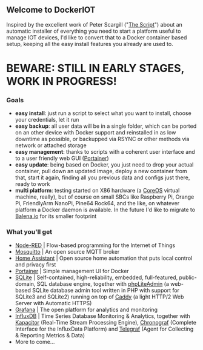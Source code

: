 ## Welcome to DockerIOT

Inspired by the excellent work of Peter Scargill ("[The Script](https://www.esp-go.com)") about an automatic installer of everything you need to start a platform useful to manage IOT devices, I'd like to convert that to a Docker container based setup, keeping all the easy install features you already are used to.

# BEWARE: STILL IN EARLY STAGES, WORK IN PROGRESS!

### Goals

- **easy install**: just run a script to select what you want to install, choose your credentials, let it run
- **easy backup**: all user data will be in a single folder, which can be ported on an other device with Docker support and reinstalled in as low downtime as possible, or backupped via RSYNC or other methods via network or attached storage
- **easy management**: thanks to scripts with a coherent user interface and to a user friendly web GUI ([Portainer](https://portainer.io))
- **easy update**: being based on Docker, you just need to drop your actual container, pull down an updated image, deploy a new container from that, start it again, finding all you previous data and configs just there, ready to work
- **multi platform**: testing started on X86 hardware (a [CoreOS](https://coreos.com) virtual machine, really), but of course on small SBCs like Raspberry Pi, Orange Pi, FriendlyArm NanoPi, Pine64 Rock64, and the like, on whatever platform a Docker daemon is available. In the future I'd like to migrate to [Balena.io](https://www.balena.io) for its smaller footprint

### What you'll get

- [Node-RED](https://nodered.org) | Flow-based programming for the Internet of Things
- [Mosquitto](https://mosquitto.org) | An open source MQTT broker
- [Home Assistant](https://www.home-assistant.io) | Open source home automation that puts local control and privacy first
- [Portainer](https://portainer.io) | Simple management UI for Docker
- [SQLite](https://www.sqlite.org) | Self-contained, high-reliability, embedded, full-featured, public-domain, SQL database engine, together with [phpLiteAdmin](https://www.phpliteadmin.org) (a web-based SQLite database admin tool written in PHP with support for SQLite3 and SQLite2) running on top of [Caddy](https://caddyserver.com) (a light HTTP/2 Web Server with Automatic HTTPS)
- [Grafana](https://grafana.com) | The open platform for analytics and monitoring
- [InfluxDB](https://www.influxdata.com) | Time Series Database Monitoring & Analytics, together with [Kapacitor](https://www.influxdata.com/time-series-platform/kapacitor) (Real-Time Stream Processing Engine), [Chronograf](https://www.influxdata.com/time-series-platform/chronograf) (Complete Interface for the InfluxData Platform) and [Telegraf](https://www.influxdata.com/time-series-platform/telegraf) (Agent for Collecting & Reporting Metrics & Data)
- More to come...
